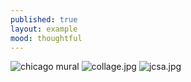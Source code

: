 ```yaml
---
published: true
layout: example
mood: thoughtful
---
```

![chicago mural]({{site.baseurl}}/_posts/lssa.jpg)
![collage.jpg]({{site.baseurl}}/_posts/collage.jpg)
![jcsa.jpg]({{site.baseurl}}/_posts/jcsa.jpg)
